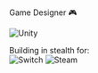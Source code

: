 Game Designer :video_game:

![Unity](https://img.shields.io/badge/unity-%23000000.svg?style=for-the-badge&logo=unity&logoColor=white)

Building in stealth for: </br>
![Switch](https://img.shields.io/badge/Switch-E60012?style=for-the-badge&logo=nintendo-switch&logoColor=white)
![Steam](https://img.shields.io/badge/steam-%23000000.svg?style=for-the-badge&logo=steam&logoColor=white)

<!--

 ![visitors](https://visitor-badge.glitch.me/badge?page_id=page.id&left_color=green&right_color=red)
       
<!--
**baguette88/baguette88** is a ✨ _special_ ✨ repository because its `README.md` (this file) appears on your GitHub profile.

Here are some ideas to get you started:

- 🔭 I’m currently working on ...
- 🌱 I’m currently learning ...
- 👯 I’m looking to collaborate on ...
- 🤔 I’m looking for help with ...
- 💬 Ask me about ...
- 📫 How to reach me: ...
- 😄 Pronouns: ...
- ⚡ Fun fact: ...
-->
